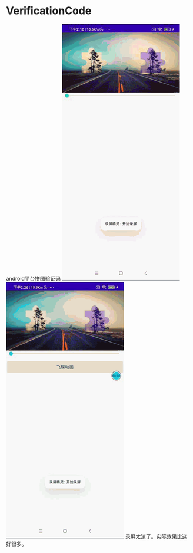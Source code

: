 # VerificationCode
android平台拼图验证码
![image](https://github.com/DenisWW/VerificationCode/blob/master/gif/20200430141035.gif)
![image](https://github.com/DenisWW/VerificationCode/blob/master/gif/20200521142632.gif)
录屏太渣了。实际效果比这好很多。
